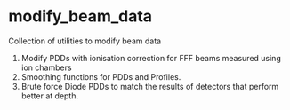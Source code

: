 # modify_beam_data
Collection of utilities to modify beam data

1. Modify PDDs with ionisation correction for FFF beams measured using ion chambers
2. Smoothing functions for PDDs and Profiles.
3. Brute force Diode PDDs to match the results of detectors that perform better at depth.
